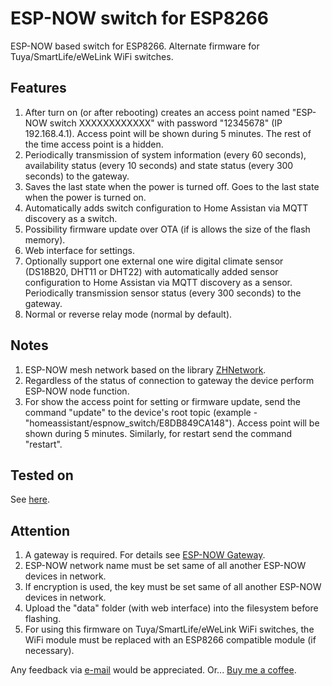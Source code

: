 # ESP-NOW switch for ESP8266

ESP-NOW based switch for ESP8266. Alternate firmware for Tuya/SmartLife/eWeLink WiFi switches.

## Features

1. After turn on (or after rebooting) creates an access point named "ESP-NOW switch XXXXXXXXXXXX" with password "12345678" (IP 192.168.4.1). Access point will be shown during 5 minutes. The rest of the time access point is a hidden.
2. Periodically transmission of system information (every 60 seconds), availability status (every 10 seconds) and state status (every 300 seconds) to the gateway.
3. Saves the last state when the power is turned off. Goes to the last state when the power is turned on.
4. Automatically adds switch configuration to Home Assistan via MQTT discovery as a switch.
5. Possibility firmware update over OTA (if is allows the size of the flash memory).
6. Web interface for settings.
7. Optionally support one external one wire digital climate sensor (DS18B20, DHT11 or DHT22) with automatically added sensor configuration to Home Assistan via MQTT discovery as a sensor. Periodically transmission sensor status (every 300 seconds) to the gateway.
8. Normal or reverse relay mode (normal by default).
  
## Notes

1. ESP-NOW mesh network based on the library [ZHNetwork](https://github.com/aZholtikov/ZHNetwork).
2. Regardless of the status of connection to gateway the device perform ESP-NOW node function.
3. For show the access point for setting or firmware update, send the command "update" to the device's root topic (example - "homeassistant/espnow_switch/E8DB849CA148"). Access point will be shown during 5 minutes. Similarly, for restart send the command "restart".

## Tested on

See [here](https://github.com/aZholtikov/ESP-NOW-Switch/tree/main/hardware).

## Attention

1. A gateway is required. For details see [ESP-NOW Gateway](https://github.com/aZholtikov/ESP-NOW-Gateway).
2. ESP-NOW network name must be set same of all another ESP-NOW devices in network.
3. If encryption is used, the key must be set same of all another ESP-NOW devices in network.
4. Upload the "data" folder (with web interface) into the filesystem before flashing.
5. For using this firmware on Tuya/SmartLife/eWeLink WiFi switches, the WiFi module must be replaced with an ESP8266 compatible module (if necessary).

Any feedback via [e-mail](mailto:github@zh.com.ru) would be appreciated. Or... [Buy me a coffee](https://paypal.me/aZholtikov).
